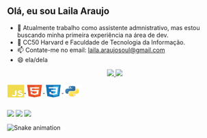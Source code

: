 ## Olá, eu sou Laila Araujo

- 🔭 Atualmente trabalho como assistente admnistrativo, mas estou buscando minha primeira experiência na área de dev.
- 🌱 CC50 Harvard e Faculdade de Tecnologia da Informação.
- 📫 Contate-me no email: laila.araujosoul@gmail.com
- 😄 ela/dela


<div align="center">
  <a href="https://github.com/lailaaraujo">
  <img height="180em" src="https://github-readme-stats.vercel.app/api?username=lailaaraujo&show_icons=true&theme=tokyonight&include_all_commits=true&count_private=true"/>
  <img height="180em" src="https://github-readme-stats.vercel.app/api/top-langs/?username=lailaaraujo&layout=compact&langs_count=7&theme=tokyonight"/>
</div>
  
 <div style="display: inline_block"><br>
  <img align="center" alt="Rafa-Js" height="30" width="40" src="https://raw.githubusercontent.com/devicons/devicon/master/icons/javascript/javascript-plain.svg">
  <img align="center" alt="Rafa-HTML" height="30" width="40" src="https://raw.githubusercontent.com/devicons/devicon/master/icons/html5/html5-original.svg">
  <img align="center" alt="Rafa-CSS" height="30" width="40" src="https://raw.githubusercontent.com/devicons/devicon/master/icons/css3/css3-original.svg">
  <img align="center" alt="Rafa-Python" height="30" width="40" src="https://raw.githubusercontent.com/devicons/devicon/master/icons/python/python-original.svg">
  
</div>
  
  ##
  
<div>
   
  <a href="https://instagram.com/itslailaaraujo" target="_blank"><img src="https://img.shields.io/badge/-Instagram-%23E4405F?style=for-the-badge&logo=instagram&logoColor=white" target="_blank"></a>
  <a href = "mailto:laila.araujosoul@gmail.com"><img src="https://img.shields.io/badge/-Gmail-%23333?style=for-the-badge&logo=gmail&logoColor=white" target="_blank"></a>
  <a href="https://www.linkedin.com/in/laila-araujo-de-souza-4716b6229" target="_blank"><img src="https://img.shields.io/badge/-LinkedIn-%230077B5?style=for-the-badge&logo=linkedin&logoColor=white" target="_blank"></a> 
  
  ![Snake animation](https://github.com/lailaaraujo/lailaaraujo/blob/output/github-contribution-grid-snake.svg)
  
  </div>
